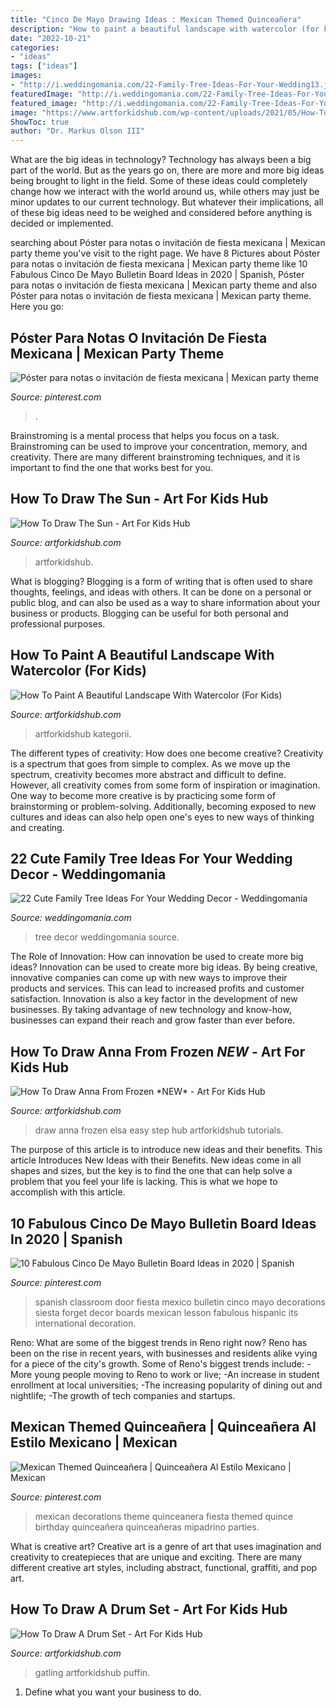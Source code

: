 ```yaml
---
title: "Cinco De Mayo Drawing Ideas : Mexican Themed Quinceañera"
description: "How to paint a beautiful landscape with watercolor (for kids)"
date: "2022-10-21"
categories:
- "ideas"
tags: ["ideas"]
images:
- "http://i.weddingomania.com/22-Family-Tree-Ideas-For-Your-Wedding13.jpg"
featuredImage: "http://i.weddingomania.com/22-Family-Tree-Ideas-For-Your-Wedding13.jpg"
featured_image: "http://i.weddingomania.com/22-Family-Tree-Ideas-For-Your-Wedding13.jpg"
image: "https://www.artforkidshub.com/wp-content/uploads/2021/05/How-To-Draw-A-Drum-Set-ig.jpg"
ShowToc: true
author: "Dr. Markus Olson III"
---
```



What are the big ideas in technology?
Technology has always been a big part of the world. But as the years go on, there are more and more big ideas being brought to light in the field. Some of these ideas could completely change how we interact with the world around us, while others may just be minor updates to our current technology. But whatever their implications, all of these big ideas need to be weighed and considered before anything is decided or implemented.

	

		
searching about Póster para notas o invitación de fiesta mexicana | Mexican party theme you've visit to the right page. We have 8 Pictures about Póster para notas o invitación de fiesta mexicana | Mexican party theme like 10 Fabulous Cinco De Mayo Bulletin Board Ideas in 2020 | Spanish, Póster para notas o invitación de fiesta mexicana | Mexican party theme and also Póster para notas o invitación de fiesta mexicana | Mexican party theme. Here you go:
		
    
## Póster Para Notas O Invitación De Fiesta Mexicana | Mexican Party Theme

<img loading=lazy src="https://i.pinimg.com/736x/43/dd/b0/43ddb0d412b09b8978f1e93a8b6d027d--mexican-fiesta-invitation-cards.jpg" onerror="this.onerror=null;this.src='https://tse3.mm.bing.net/th?id=OIP.xdMFOcr8Z4fE4r4hLJrELwHaLi&amp;pid=15.1';" alt="Póster para notas o invitación de fiesta mexicana | Mexican party theme">

_Source: pinterest.com_

>. 

	

Brainstroming is a mental process that helps you focus on a task. Brainstroming can be used to improve your concentration, memory, and creativity. There are many different brainstroming techniques, and it is important to find the one that works best for you.

    
## How To Draw The Sun - Art For Kids Hub

<img loading=lazy src="https://www.artforkidshub.com/wp-content/uploads/2017/05/how-to-draw-the-sun-feature.jpg" onerror="this.onerror=null;this.src='https://tse3.mm.bing.net/th?id=OIP.GGcEzC36M2WbOjvkRTQzIwHaEJ&amp;pid=15.1';" alt="How To Draw The Sun - Art For Kids Hub">

_Source: artforkidshub.com_

>artforkidshub. 

	

What is blogging?
Blogging is a form of writing that is often used to share thoughts, feelings, and ideas with others. It can be done on a personal or public blog, and can also be used as a way to share information about your business or products. Blogging can be useful for both personal and professional purposes.

    
## How To Paint A Beautiful Landscape With Watercolor (For Kids)

<img loading=lazy src="https://www.artforkidshub.com/wp-content/uploads/2017/08/how-to-paint-landscape-feature.jpg" onerror="this.onerror=null;this.src='https://tse3.mm.bing.net/th?id=OIP.w0yAjIeU-ta9DiDPkpZoYAHaEK&amp;pid=15.1';" alt="How To Paint A Beautiful Landscape With Watercolor (For Kids)">

_Source: artforkidshub.com_

>artforkidshub kategorii. 

	

The different types of creativity: How does one become creative?
Creativity is a spectrum that goes from simple to complex. As we move up the spectrum, creativity becomes more abstract and difficult to define. However, all creativity comes from some form of inspiration or imagination. One way to become more creative is by practicing some form of brainstorming or problem-solving. Additionally, becoming exposed to new cultures and ideas can also help open one's eyes to new ways of thinking and creating.

    
## 22 Cute Family Tree Ideas For Your Wedding Decor - Weddingomania

<img loading=lazy src="http://i.weddingomania.com/22-Family-Tree-Ideas-For-Your-Wedding13.jpg" onerror="this.onerror=null;this.src='https://tse2.mm.bing.net/th?id=OIP.BUAyMb311tqnrmdTOzJQrwAAAA&amp;pid=15.1';" alt="22 Cute Family Tree Ideas For Your Wedding Decor - Weddingomania">

_Source: weddingomania.com_

>tree decor weddingomania source. 

	

The Role of Innovation: How can innovation be used to create more big ideas?
Innovation can be used to create more big ideas. By being creative, innovative companies can come up with new ways to improve their products and services. This can lead to increased profits and customer satisfaction. Innovation is also a key factor in the development of new businesses. By taking advantage of new technology and know-how, businesses can expand their reach and grow faster than ever before.

    
## How To Draw Anna From Frozen *NEW* - Art For Kids Hub

<img loading=lazy src="https://www.artforkidshub.com/wp-content/uploads/2015/08/how-to-draw-anna-new-feature.jpg" onerror="this.onerror=null;this.src='https://tse3.mm.bing.net/th?id=OIP.Dklv6RdexXSNEG3WuOy36QHaEK&amp;pid=15.1';" alt="How To Draw Anna From Frozen *NEW* - Art For Kids Hub">

_Source: artforkidshub.com_

>draw anna frozen elsa easy step hub artforkidshub tutorials. 

	

The purpose of this article is to introduce new ideas and their benefits.
This article Introduces New Ideas with their Benefits. New ideas come in all shapes and sizes, but the key is to find the one that can help solve a problem that you feel your life is lacking. This is what we hope to accomplish with this article.

    
## 10 Fabulous Cinco De Mayo Bulletin Board Ideas In 2020 | Spanish

<img loading=lazy src="https://i.pinimg.com/736x/a8/3f/2f/a83f2fd5d272db2439eb4856d3ebff64.jpg" onerror="this.onerror=null;this.src='https://tse1.mm.bing.net/th?id=OIP.EcTyadd5JhackTaw-7urMwHaJ6&amp;pid=15.1';" alt="10 Fabulous Cinco De Mayo Bulletin Board Ideas in 2020 | Spanish">

_Source: pinterest.com_

>spanish classroom door fiesta mexico bulletin cinco mayo decorations siesta forget decor boards mexican lesson fabulous hispanic its international decoration. 

	

Reno: What are some of the biggest trends in Reno right now?
Reno has been on the rise in recent years, with businesses and residents alike vying for a piece of the city's growth. Some of Reno's biggest trends include: 
 -More young people moving to Reno to work or live; 
-An increase in student enrollment at local universities; 
-The increasing popularity of dining out and nightlife; 
-The growth of tech companies and startups.

    
## Mexican Themed Quinceañera | Quinceañera Al Estilo Mexicano | Mexican

<img loading=lazy src="https://i.pinimg.com/736x/2c/68/6c/2c686cc97742b0d9e774288bb7f8a4e3.jpg" onerror="this.onerror=null;this.src='https://tse2.mm.bing.net/th?id=OIP.INeo9Oj69Wt5I1CuLsq2zgHaOk&amp;pid=15.1';" alt="Mexican Themed Quinceañera | Quinceañera Al Estilo Mexicano | Mexican">

_Source: pinterest.com_

>mexican decorations theme quinceanera fiesta themed quince birthday quinceañera quinceañeras mipadrino parties. 

	

What is creative art?
Creative art is a genre of art that uses imagination and creativity to createpieces that are unique and exciting. There are many different creative art styles, including abstract, functional, graffiti, and pop art.

    
## How To Draw A Drum Set - Art For Kids Hub

<img loading=lazy src="https://www.artforkidshub.com/wp-content/uploads/2021/05/How-To-Draw-A-Drum-Set-ig.jpg" onerror="this.onerror=null;this.src='https://tse3.mm.bing.net/th?id=OIP.8PR68JHIcqnex2Tg-by9jwHaFj&amp;pid=15.1';" alt="How To Draw A Drum Set - Art For Kids Hub">

_Source: artforkidshub.com_

>gatling artforkidshub puffin. 

	

1. Define what you want your business to do.

